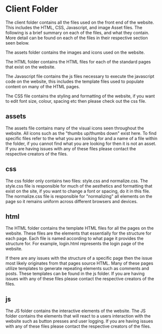 # Client Folder

The client folder contains all the files used on the front end of the website. This includes the HTML, CSS, Javascript, and image Asset files. The following is a brief summary on each of the files, and what they contain. More detail can be found on each of the files in their respective section seen below.

The assets folder contains the images and icons used on the website.

The HTML folder contains the HTML files for each of the standard pages that exist on the website.

The Javascript file contains the js files necessary to execute the javascript code on the website, this includes the template files used to populate content on many of the HTML pages.

The CSS file contains the styling and formatting of the website, if you want to edit font size, colour, spacing etc then please check out the css file.



## assets
The assets file contains many of the visual icons seen throughout the website. All icons such as the "thumbs up/thumbs down" exist here. To find specific files refer to the what you are looking for and a name of a file within the folder, if you cannot find what you are looking for then it is not an asset. If you are having issues with any of these files please contact the respective creators of the files.


## css
The css folder only contains two files: style.css and normalize.css. The style.css file is responsible for much of the aesthetics and formatting that exist on the site, if you want to change a font or spacing, do it in this file. The normalize.css file is responsible for "normalizing" all elements on the page so it remains uniform across different browsers and devices.

## html

The HTML folder contains the template HTML files for all the pages on the website. These files are the elements that essentially for the structure for each page. Each file is named according to what page it provides the structure for. For example, login.html represents the login page of the website.

If there are any issues with the structure of a specific page then the issue most likely originates from that pages source HTML. Many of these pages utilize templates to generate repeating elements such as comments and posts. These templates can be found in the js folder. If you are having issues with any of these files please contact the respective creators of the files.


## js

The JS folder contains the interactive elements of the website. The JS folder contains the elements that will react to a users interaction with the website such as button presses and user logging. If you are having issues with any of these files please contact the respective creators of the files.
